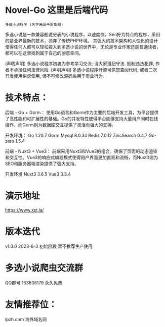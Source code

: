 # Novel-Go 这里是后端代码

 	多选小说程序 (名字来源于采集器) 

多选小说是一款兼容船说分表的小说程序，以速度快，Seo好为特点的程序，采用的是业界最新的技术，抛弃了传统PHP环境。
其强大的技术架构和人性化的设计使得任何人都可以轻松投入到多选小说的世界中，无论是专业作家还是普通读者，都可以在这里找到属于自己的创意空间。

(声明声明) 多选小说程序初衷为参考学习交流; 请大家遵纪守法. 抵制违法犯罪, 作者不承担任何法律风险.
(声明声明) 多选小说程序开源可供您查阅代码, 或者二次开发使用供您使用, 但不可修改源码后用于商业行为.

# 技术特点：

后端 - Go + Gorm： 使用Go语言和Gorm作为主要的后端开发工具，为平台提供了高性能和可扩展性的基础。Go的并发特性使得平台能够支持大量用户同时在线操作，而Gorm则为数据库交互提供了灵活而强大的支持。

开发环境： Go 1.20.7 Gorm Mysql 8.0.34 Redis 7.0.12 ZincSearch 0.4.7 Go-zero 1.5.4 

前端 - Nuxt3 + Vue3： 前端采用Nuxt3和Vue3的组合，确保了页面的动态渲染和交互性。Vue3的响应式编程模式使得用户界面更加直观和流畅，而Nuxt3则为SEO和服务器端渲染提供了强大支持。

开发环境 Nuxt3 3.6.5 Vue3 3.3.4

# 演示地址

https://www.xst.la/

# 版本迭代

 v1.0.0 2023-8-3 初始阶段 暂不推荐生产使用

# 多选小说爬虫交流群
 QQ群号 163808179 永久免费

# 友情推荐位：
ipzh.com  海外域名网
